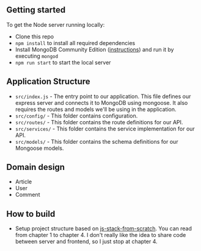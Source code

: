 ## Getting started

To get the Node server running locally:

- Clone this repo
- `npm install` to install all required dependencies
- Install MongoDB Community Edition ([instructions](https://docs.mongodb.com/manual/installation/#tutorials)) and run it by executing `mongod`
- `npm run start` to start the local server

## Application Structure

- `src/index.js` - The entry point to our application. This file defines our express server and connects it to MongoDB using mongoose. It also requires the routes and models we'll be using in the application.
- `src/config/` - This folder contains configuration.
- `src/routes/` - This folder contains the route definitions for our API.
- `src/services/` - This folder contains the service implementation for our API.
- `src/models/` - This folder contains the schema definitions for our Mongoose models.

## Domain design

- Article
- User
- Comment


## How to build

- Setup project structure based on [js-stack-from-scratch](https://github.com/verekia/js-stack-from-scratch). You can read from chapter 1 to chapter 4.
I don't really like the idea to share code between server and frontend, so I just stop at chapter 4.
